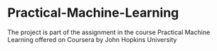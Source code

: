 # Practical-Machine-Learning
The project is part of the assignment in the course Practical Machine Learning offered on Coursera by John Hopkins University
